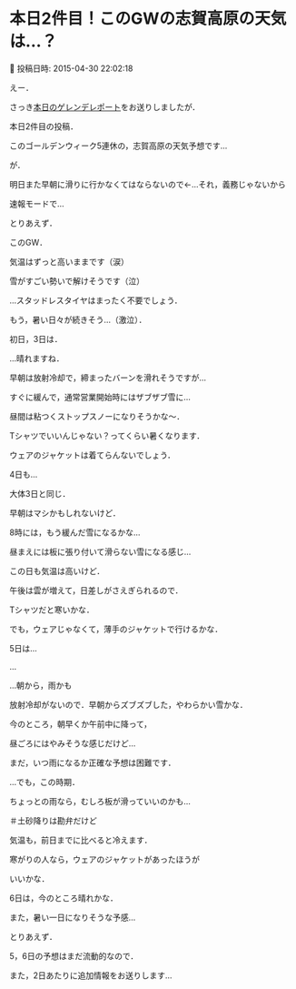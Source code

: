 # 本日2件目！このGWの志賀高原の天気は…？

📅 投稿日時: 2015-04-30 22:02:18

えー．


さっき[本日のゲレンデレポート](ecf6b3456867cca263ab70a11d1698a71.md)をお送りしましたが．


本日2件目の投稿．


このゴールデンウィーク5連休の，志賀高原の天気予想です…





が．


明日また早朝に滑りに行かなくてはならないので←…それ，義務じゃないから


速報モードで…





とりあえず．


このGW．


気温はずっと高いままです（涙）


雪がすごい勢いで解けそうです（泣）


…スタッドレスタイヤはまったく不要でしょう．


もう，暑い日々が続きそう…（激泣）．





初日，3日は．


…晴れますね．


早朝は放射冷却で，締まったバーンを滑れそうですが…


すぐに緩んで，通常営業開始時にはザブザブ雪に…


昼間は粘つくストップスノーになりそうかな～．


Tシャツでいいんじゃない？ってくらい暑くなります．


ウェアのジャケットは着てらんないでしょう．





4日も…


大体3日と同じ．


早朝はマシかもしれないけど．


8時には，もう緩んだ雪になるかな…


昼まえには板に張り付いて滑らない雪になる感じ…


この日も気温は高いけど．


午後は雲が増えて，日差しがさえぎられるので．


Tシャツだと寒いかな．


でも，ウェアじゃなくて，薄手のジャケットで行けるかな．





5日は…


…


…朝から，雨かも


放射冷却がないので．早朝からズブズブした，やわらかい雪かな．


今のところ，朝早くか午前中に降って，


昼ごろにはやみそうな感じだけど…


まだ，いつ雨になるか正確な予想は困難です．


…でも，この時期．


ちょっとの雨なら，むしろ板が滑っていいのかも…


＃土砂降りは勘弁だけど


気温も，前日までに比べると冷えます．


寒がりの人なら，ウェアのジャケットがあったほうが


いいかな．





6日は，今のところ晴れかな．


また，暑い一日になりそうな予感…





とりあえず．


5，6日の予想はまだ流動的なので．


また，2日あたりに追加情報をお送りします…
